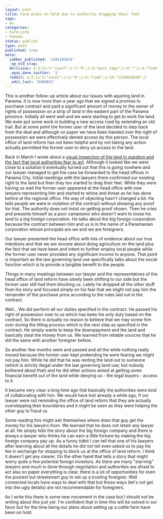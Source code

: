 ```yaml
---
layout: post
title: Farm plans on hold due to authority dragging their feet
tags:
- en
categories:
- Farm-Life
- Panama
status: publish
type: post
published: true
meta:
  jabber_published: '1281105014'
  _wp_old_slug: ''
  delicious: a:3:{s:5:"count";s:1:"0";s:9:"post_tags";s:0:"";s:4:"time";s:10:"1287428429";}
  _wpas_done_twitter: '1'
  reddit: a:2:{s:5:"count";s:1:"0";s:4:"time";s:10:"1299658830";}
  _edit_last: '6384953'
---
```

<p>This is another follow-up article about our issues with aquiring land in Panama. It is now more than a year ago that we signed a promise to purchase contract and paid a significant amount of money to the owner of rights of possession on a strip of land in the eastern part of the Panama province. Initially all went well and we were starting to get to work the land. We even put some work in building a new access road by extending an old trail. But at some point the former user of the land decided to step back from the deal and although on paper we have been handed over the right of possession we were effectively denied access by this person. The local office of land reform has not been helpful and by not taking any action actually permitted the former user to deny us access to the land.</p>

<p>Back in March I wrote about a <a href="/2010/03/17/right-of-possession-and-local-authorities-that-fear-to-act.html">visual inspection of the land in question and the fact that local authorities fear to act</a>. Although it looked like we were close to a solution it eventually turned out that this is going nowhere and our lawyer managed to get the case be forwarded to the head offices in Panama City. Initial meetings with the lawyers there confirmed our existing right to the land but then they too started to drag their feet. While they were having us wait the former user appeared at the head office with new lawyers representing him and started to whine and threat as he has done before at the regional office. His way of objecting hasn't changed a bit. He tells people we were in violation of the contract without showing any proof for that. The authority does not insist on getting proof shown. Then he cries and presents himself as a poor campesino who doesn't want to loose his land to a big foreign corporation. He talks about the big foreign corporation because the contract between him and us is in the name of a Panamanian corporation whose principals are we and we are foreigners.</p>

<p>Our lawyer presented the head office with lots of evidence about our true intentions and that we are sincere about doing agriculture on the land plus the fact that we have been and intent to further employ local people while the former user never provided any significant income to anyone. That point is important as the law governing land use specifically talks about the social function which is to provide a tangible benefit to the people.</p>

<p>Things in many meetings between our lawyer and the representatives of the head office of land reform have slowly been shifting to our side but the former user still had them blocking us. Lately he dropped all the other stuff from his story and focused simply on his fear that we might not pay him the remainder of the purchase price according to the rules laid out in the contract.</p>

<p>Well... We did perform all our duties specified in the contract. He passed his right of possession over to us which has been his only duty based on the contract. So there is actually no reason to believe that we may screw him over during the titling process which is the next step as specified in the contract. He simply wants to keep the downpayment and the land and basically steal the money from us. We learned from reliable sources that he did the same with another foreigner before.</p>

<p>So another few months went and passed and all the while nothing really moved because the former user kept pretending he were fearing we might not pay him. While he did that he was renting the land out to someone (which is strictly illegal under the law governing land use; but nobody bothered about that) and he did other actions aimed at getting some financial benefit out of the land while denying us - the legal buyers - access to it.</p>

<p>It became very clear a long time ago that basically the authorities were kind of collaborating with him. We would have lost already a while ago, if our lawyer were not reminding the office of land reform that they are actually overstepping their boundaries and it might be seen as they were helping the other guy to fraud us.</p>

<p>Some reading this might ask themselves where does that guy get the money for his lawyers from. We learned that he does not retain any lawyer at all. He simply tells the story about the big foreign company and there is always a lawyer who thinks he can earn a little fortune by making the big foreign company pay up. As a funny tidbit I can tell that one of his lawyers after learning about all the details he did not tell even asked us to pay his fee in exchange for stopping to block us at the office of land reform. I think it doesn't get any clearer. On the other hand that tells a story that might worry quite a few potential foreign investors. As there are many "starving" lawyers and much is done through negotiation and authorities are afraid to act also on paper everything is clear, there is a lot of opportunities for even the poorest but streetsmart guy to set up a trusting foreigner. Well connected locals have ways to deal with that but those ways (let's not get into the ugly details) are not recommendable for foreigners.</p>

<p>As I write this there is some new movement in the case but I should not be writing about this just yet. I'm confident that in time this will be solved in our favor but for the time being our plans about setting up a cattle farm have been on hold.</p>

